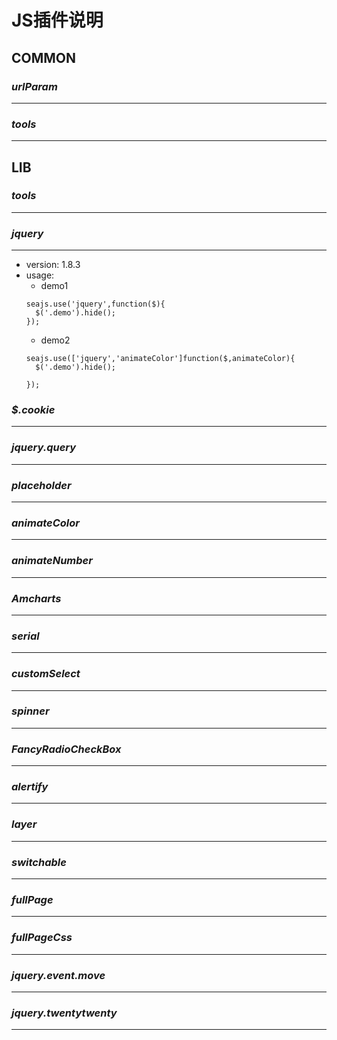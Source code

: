# JS插件说明
## COMMON
### *urlParam*
---

### *tools*
---


## LIB

### *tools*
---

### *jquery*
---
* version: 1.8.3
* usage:
  * demo1
  ```
  seajs.use('jquery',function($){
    $('.demo').hide();
  });
  ```
  * demo2
  ```
  seajs.use(['jquery','animateColor']function($,animateColor){
    $('.demo').hide();
    
  });
  ```

### *$.cookie*
---
### *jquery.query*
---
### *placeholder*
---
### *animateColor*
---
### *animateNumber*
---
### *Amcharts*
---
### *serial*
---
### *customSelect*
---
### *spinner*
---
### *FancyRadioCheckBox*
---
### *alertify*
---
### *layer*
---
### *switchable*
---

### *fullPage*
---

### *fullPageCss*
---
### *jquery.event.move*
---
### *jquery.twentytwenty*
---